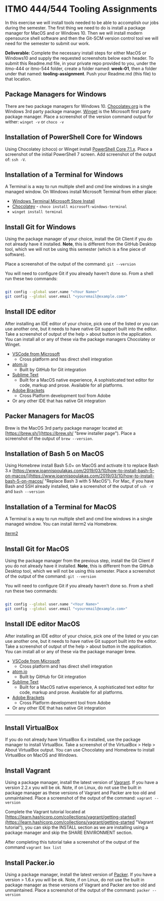 # ITMO 444/544 Tooling Assignments

In this exercise we will install tools needed to be able to accomplish our jobs during the semester.  The first thing we need to do is install a package manager for MacOS and or Windows 10. Then we will install modern opensource shell software and then the Git-SCM version control tool we will need for the semester to submit our work.  

**Deliverable:** Complete the necessary install steps for either MacOS or Windows10 and supply the requested screenshots below each header.  To submit this Readme.md file, in your private repo provided to you, under the itmo-444 or itmo-544 folder, create a folder named: **week-01**, then a folder under that named: **tooling-assignment**.  Push your Readme.md (this file) to that location.

## Package Managers for Windows

There are two package managers for Windows 10. [Chocolatey.org](https://chocolatey.org/ "Chocolatey.org download page") is the Windows 3rd party package manager.  [Winget](https://devblogs.microsoft.com/commandline/windows-package-manager-1-0/ "Winget Instal URL") is the Microsoft first party package manager. Place a screenshot of the version command output for wither: `winget -v` or `choco -v`

## Installation of PowerShell Core for Windows

Using Chocolatey (choco) or Winget install [PowerShell Core 7.1.x](https://chocolatey.org/packages/powershell-core "PowerShell Core 7 Download from choco").  Place a screenshot of the initial PowerShell 7 screen.  Add screenshot of the output of: ```ssh -V```.  

## Installation of a Terminal for Windows

A Terminal is a way to run multiple shell and cmd line windows in a single managed window.  On Windows install Microsoft Terminal from either place:

* [Windows Terminal Microsoft Store Install](https://www.microsoft.com/en-us/p/windows-terminal/9n0dx20hk701?activetab=pivot:overviewtab "Install Windows Terminal from Microsoft Store")
* [Chocolatey](https://community.chocolatey.org/packages/microsoft-windows-terminal/1.9.1942.0 "Chocolatey Windows Terminal Install URL") - `choco install microsoft-windows-terminal`
* `winget install terminal`

## Install Git for Windows

Using the package manager of your choice, install the Git Client if you do not already have it installed.  **Note**, this is different from the GitHub Desktop tool, which we will not be using this semester (which is a fine piece of software).

Place a screenshot of the output of the command: ```git --version```

You will need to configure Git if you already haven't done so.  From a shell run these two commands:

```bash

git config --global user.name "<Your Name>"
git config --global user.email "<youremail@example.com>"
```

## Install IDE editor

After installing an IDE editor of your choice, pick one of the listed or you can use another one, but it needs to have native Git support built into the editor.  Take a screenshot of output of the help > about button in the application.  You can install all or any of these via the package managers Chocolatey or Winget.

* [VSCode from Microsoft](https://code.visualstudio.com/ "VSCode install")
  * Cross platform and has direct shell integration
* [atom.io](https://atom.io/ "Atom.io install")
  * Built by GitHub for Git integration
* [Sublime Text](http://www.sublimetext.com/ "Submlime Text installer site")
  * Built for a MacOS native experience, A sophisticated text editor for code, markup and prose.  Available for all platforms.
* [Adobe Brackets](http://brackets.io/ "Adobe Brackets Install")
  * Cross Platform development tool from Adobe
* Or any other IDE that has native Git integration

## Packer Managers for MacOS

Brew is the MacOS 3rd party package manager located at: [https://brew.sh/](https://brew.sh/ "brew installer page"). Place a screenshot of the output of ```brew --version```.

## Installation of Bash 5 on MacOS

Using Homebrew install Bash 5.0+ on MacOS and activate it to replace Bash 3.x
[https://www.ioannispoulakas.com/2019/03/10/how-to-install-bash-5-on-macos/](https://www.ioannispoulakas.com/2019/03/10/how-to-install-bash-5-on-macos/ "Replace Bash 3 with 5 MacOS"). For Mac, if you have Bash and SSH already installed, take a screenshot of the output of ```ssh -V``` and ```bash --version```

## Installation of a Terminal for MacOS

A Terminal is a way to run multiple shell and cmd line windows in a single managed window.  You can install iterm2 via Homebrew.

[iterm2](https://iterm2.com/ "MacOS shell terminal")

## Install Git for MacOS

Using the package manager from the previous step, install the Git Client if you do not already have it installed.  **Note**, this is different from the GitHub Desktop tool, which we will not be using this semester.
Place a screenshot of the output of the command: ```git --version```

You will need to configure Git if you already haven't done so.  From a shell run these two commands:

```bash

git config --global user.name "<Your Name>"
git config --global user.email "<youremail@example.com>"
```

## Install IDE editor MacOS

After installing an IDE editor of your choice, pick one of the listed or you can use another one, but it needs to have native Git support built into the editor.  Take a screenshot of output of the help > about button in the application.  You can install all or any of these via the package manager brew.

* [VSCode from Microsoft](https://code.visualstudio.com/ "VSCode install")
  * Cross platform and has direct shell integration
* [atom.io](https://atom.io/ "Atom.io install")
  * Built by GitHub for Git integration
* [Sublime Text](http://www.sublimetext.com/ "Submlime Text installer site")
  * Built for a MacOS native experience, A sophisticated text editor for code, markup and prose.  Available for all platforms.
* [Adobe Brackets](http://brackets.io/ "Adobe Brackets Install")
  * Cross Platform development tool from Adobe
* Or any other IDE that has native Git integration

---

## Install VirtualBox

If you do not already have VirtualBox 6.x installed, use the package manager to install VirtualBox.  Take a screenshot of the VirtualBox > Help > About VirtualBox output. You can use Chocolatey and Homebrew to install VirtualBox on MacOS and Windows.

## Install Vagrant

Using a package manager, install the latest version of [Vagrant](https://vagrantup.com "Vagrant download site").  If you have a version 2.2.x you will be ok.  Note, if on Linux, do not use the built in package manager as these versions of Vagrant and Packer are too old and unmaintained.  Place a screenshot of the output of the command: ```vagrant --version```

Complete the Vagrant tutorial located at [https://learn.hashicorp.com/collections/vagrant/getting-started](https://learn.hashicorp.com/collections/vagrant/getting-started "Vagrant tutorial"), you can skip the INSTALL section as we are installing using a package manager and skip the SHARE ENVIRONMENT section.  

After completing this tutorial take a screenshot of the output of the command ```vagrant box list```

## Install Packer.io

Using a package manager, install the latest version of [Packer](https://packer.io "Packer install site").  If you have a version > 1.6.x you will be ok. Note, if on Linux, do not use the built in package manager as these versions of Vagrant and Packer are too old and unmaintained.  Place a screenshot of the output of the command: ```packer --version```
